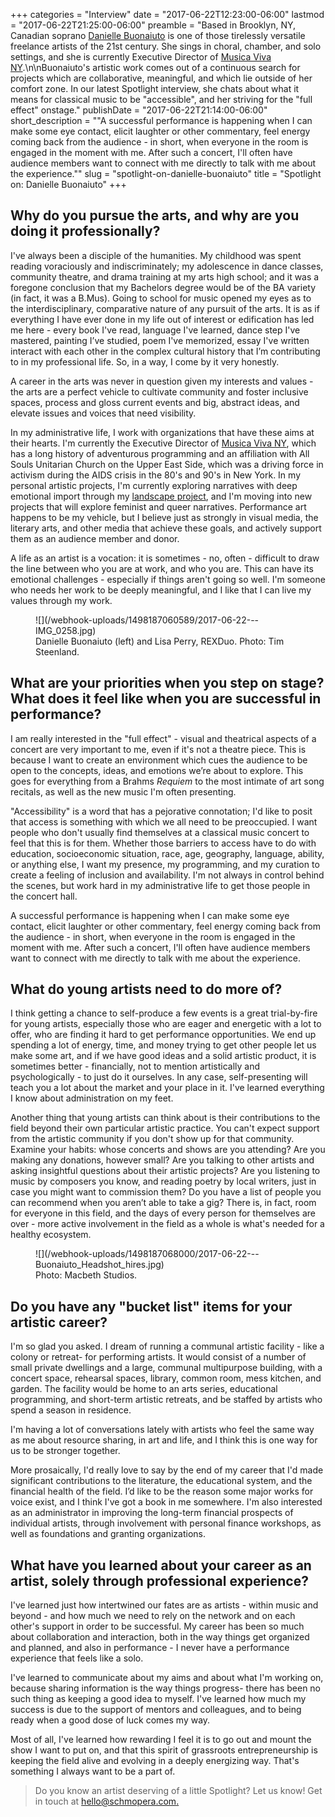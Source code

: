 +++
categories = "Interview"
date = "2017-06-22T12:23:00-06:00"
lastmod = "2017-06-22T21:25:00-06:00"
preamble = "Based in Brooklyn, NY, Canadian soprano [Danielle Buonaiuto](/scene/people/danielle-buonaiuto/) is one of those tirelessly versatile freelance artists of the 21st century. She sings in choral, chamber, and solo settings, and she is currently Executive Director of [Musica Viva NY](http://musicaviva.org/).\n\nBuonaiuto's artistic work comes out of a continuous search for projects which are collaborative, meaningful, and which lie outside of her comfort zone. In our latest Spotlight interview, she chats about what it means for classical music to be \"accessible\", and her striving for the \"full effect\" onstage."
publishDate = "2017-06-22T21:14:00-06:00"
short_description = "\"A successful performance is happening when I can make some eye contact, elicit laughter or other commentary, feel energy coming back from the audience - in short, when everyone in the room is engaged in the moment with me. After such a concert, I'll often have audience members want to connect with me directly to talk with me about the experience.\""
slug = "spotlight-on-danielle-buonaiuto"
title = "Spotlight on: Danielle Buonaiuto"
+++

## Why do you pursue the arts, and why are you doing it professionally?
	
I've always been a disciple of the humanities. My childhood was spent reading voraciously and indiscriminately; my adolescence in dance classes, community theatre, and drama training at my arts high school; and it was a foregone conclusion that my Bachelors degree would be of the BA variety (in fact, it was a B.Mus). Going to school for music opened my eyes as to the interdisciplinary, comparative nature of any pursuit of the arts. It is as if everything I have ever done in my life out of interest or edification has led me here - every book I've read, language I've learned, dance step I've mastered, painting I’ve studied, poem I've memorized, essay I've written interact with each other in the complex cultural history that I’m contributing to in my professional life. So, in a way, I come by it very honestly. 

A career in the arts was never in question given my interests and values - the arts are a perfect vehicle to cultivate community and foster inclusive spaces, process and gloss current events and big, abstract ideas, and elevate issues and voices that need visibility. 

In my administrative life, I work with organizations that have these aims at their hearts. I'm currently the Executive Director of [Musica Viva NY](http://musicaviva.org/), which has a long history of adventurous programming and an affiliation with All Souls Unitarian Church on the Upper East Side, which was a driving force in activism during the AIDS crisis in the 80's and 90's in New York. In my personal artistic projects, I'm currently exploring narratives with deep emotional import through my [landscape project](http://www.daniellebuonaiuto.com/o-sea-starved-hungry-sea.html), and I'm moving into new projects that will explore feminist and queer narratives. Performance art happens to be my vehicle, but I believe just as strongly in visual media, the literary arts, and other media that achieve these goals, and actively support them as an audience member and donor. 

A life as an artist is a vocation: it is sometimes - no, often - difficult to draw the line between who you are at work, and who you are. This can have its emotional challenges - especially if things aren't going so well. I'm someone who needs her work to be deeply meaningful, and I like that I can live my values through my work. 

<figure data-type="image">
![](/webhook-uploads/1498187060589/2017-06-22---IMG_0258.jpg)<figcaption>Danielle Buonaiuto (left) and Lisa Perry, REXDuo. Photo: Tim Steenland.</figcaption>
</figure>

## What are your priorities when you step on stage? What does it feel like when you are successful in performance?
 
I am really interested in the "full effect" - visual and theatrical aspects of a concert are very important to me, even if it's not a theatre piece. This is because I want to create an environment which cues the audience to be open to the concepts, ideas, and emotions we’re about to explore. This goes for everything from a Brahms *Requiem* to the most intimate of art song recitals, as well as the new music I'm often presenting. 

"Accessibility" is a word that has a pejorative connotation; I'd like to posit that access is something with which we all need to be preoccupied. I want people who don't usually find themselves at a classical music concert to feel that this is for them. Whether those barriers to access have to do with education, socioeconomic situation, race, age, geography, language, ability, or anything else, I want my presence, my programming, and my curation to create a feeling of inclusion and availability. I'm not always in control behind the scenes, but work hard in my administrative life to get those people in the concert hall. 

A successful performance is happening when I can make some eye contact, elicit laughter or other commentary, feel energy coming back from the audience - in short, when everyone in the room is engaged in the moment with me. After such a concert, I'll often have audience members want to connect with me directly to talk with me about the experience. 
 
## What do young artists need to do more of? 
 
I think getting a chance to self-produce a few events is a great trial-by-fire for young artists, especially those who are eager and energetic with a lot to offer, who are finding it hard to get performance opportunities. We end up spending a lot of energy, time, and money trying to get other people let us make some art, and if we have good ideas and a solid artistic product, it is sometimes better - financially, not to mention artistically and psychologically - to just do it ourselves. In any case, self-presenting will teach you a lot about the market and your place in it. I've learned everything I know about administration on my feet. 

Another thing that young artists can think about is their contributions to the field beyond their own particular artistic practice. You can't expect support from the artistic community if you don't show up for that community. Examine your habits: whose concerts and shows are you attending? Are you making any donations, however small? Are you talking to other artists and asking insightful questions about their artistic projects? Are you listening to music by composers you know, and reading poetry by local writers, just in case you might want to commission them? Do you have a list of people you can recommend when you aren’t able to take a gig? There is, in fact, room for everyone in this field, and the days of every person for themselves are over - more active involvement in the field as a whole is what's needed for a healthy ecosystem.

<figure data-type="image">
![](/webhook-uploads/1498187068000/2017-06-22---Buonaiuto_Headshot_hires.jpg)<figcaption>Photo: Macbeth Studios.</figcaption>
</figure>

## Do you have any "bucket list" items for your artistic career? 

I'm so glad you asked. I dream of running a communal artistic facility - like a colony or retreat- for performing artists. It would consist of a number of small private dwellings and a large, communal multipurpose building, with a concert space, rehearsal spaces, library, common room, mess kitchen, and garden. The facility would be home to an arts series, educational programming, and short-term artistic retreats, and be staffed by artists who spend a season in residence. 

I'm having a lot of conversations lately with artists who feel the same way as me about resource sharing, in art and life, and I think this is one way for us to be stronger together. 

More prosaically, I'd really love to say by the end of my career that I'd made significant contributions to the literature, the educational system, and the financial health of the field. I’d like to be the reason some major works for voice exist, and I think I've got a book in me somewhere. I'm also interested as an administrator in improving the long-term financial prospects of individual artists, through involvement with personal finance workshops, as well as foundations and granting organizations. 
 
## What have you learned about your career as an artist, solely through professional experience?

I've learned just how intertwined our fates are as artists - within music and beyond - and how much we need to rely on the network and on each other's support in order to be successful. My career has been so much about collaboration and interaction, both in the way things get organized and planned, and also in performance - I never have a performance experience that feels like a solo. 

I've learned to communicate about my aims and about what I'm working on, because sharing information is the way things progress- there has been no such thing as keeping a good idea to myself. I've learned how much my success is due to the support of mentors and colleagues, and to being ready when a good dose of luck comes my way. 

Most of all, I've learned how rewarding I feel it is to go out and mount the show I want to put on, and that this spirit of grassroots entrepreneurship is keeping the field alive and evolving in a deeply energizing way. That's something I always want to be a part of.

>Do you know an artist deserving of a little Spotlight? Let us know! Get in touch at [hello@schmopera.com.](mailto:hello@schmopera.com)
